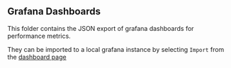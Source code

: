 ## Grafana Dashboards
This folder contains the JSON export of grafana dashboards for performance metrics.

They can be imported to a local grafana instance by selecting `Import` from the [dashboard page](http://localhost:3000/dashboards)

